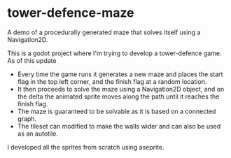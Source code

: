 # tower-defence-maze
A demo of a procedurally generated maze that solves itself using a Navigation2D.

This is a godot project where I'm trying to develop a tower-defence game. As of this update 
* Every time the game runs it generates a new maze and places the start flag in the top left corner, and the finish flag at a random location.
* It then proceeds to solve the maze using a Navigation2D object, and on the delta the animated sprite moves along the path until it reaches the finish flag.
* The maze is guaranteed to be solvable as it is based on a connected graph.
* The tileset can modified to make the walls wider and can also be used as an autotile.

I developed all the sprites from scratch using aseprite.
